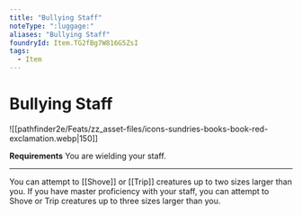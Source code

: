 ```yaml
---
title: "Bullying Staff"
noteType: ":luggage:"
aliases: "Bullying Staff"
foundryId: Item.TG2fBg7W816G5ZsI
tags:
  - Item
---
```


# Bullying Staff
![[pathfinder2e/Feats/zz_asset-files/icons-sundries-books-book-red-exclamation.webp|150]]

**Requirements** You are wielding your staff.

* * *

You can attempt to [[Shove]] or [[Trip]] creatures up to two sizes larger than you. If you have master proficiency with your staff, you can attempt to Shove or Trip creatures up to three sizes larger than you.
